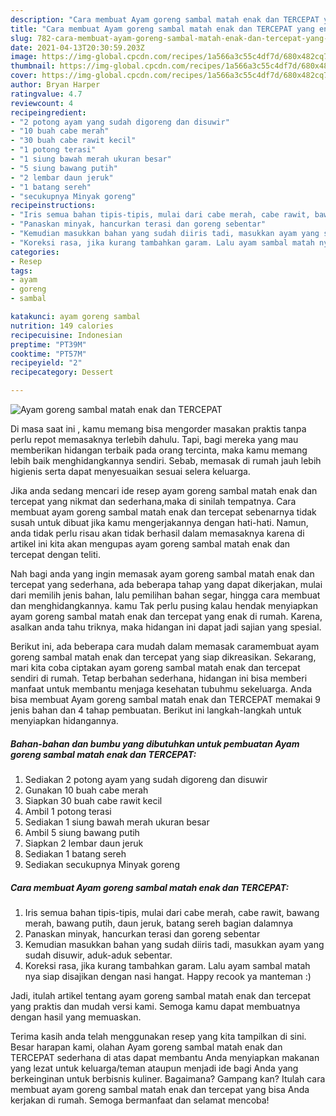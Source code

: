 ```yaml
---
description: "Cara membuat Ayam goreng sambal matah enak dan TERCEPAT yang enak Untuk Jualan"
title: "Cara membuat Ayam goreng sambal matah enak dan TERCEPAT yang enak Untuk Jualan"
slug: 782-cara-membuat-ayam-goreng-sambal-matah-enak-dan-tercepat-yang-enak-untuk-jualan
date: 2021-04-13T20:30:59.203Z
image: https://img-global.cpcdn.com/recipes/1a566a3c55c4df7d/680x482cq70/ayam-goreng-sambal-matah-enak-dan-tercepat-foto-resep-utama.jpg
thumbnail: https://img-global.cpcdn.com/recipes/1a566a3c55c4df7d/680x482cq70/ayam-goreng-sambal-matah-enak-dan-tercepat-foto-resep-utama.jpg
cover: https://img-global.cpcdn.com/recipes/1a566a3c55c4df7d/680x482cq70/ayam-goreng-sambal-matah-enak-dan-tercepat-foto-resep-utama.jpg
author: Bryan Harper
ratingvalue: 4.7
reviewcount: 4
recipeingredient:
- "2 potong ayam yang sudah digoreng dan disuwir"
- "10 buah cabe merah"
- "30 buah cabe rawit kecil"
- "1 potong terasi"
- "1 siung bawah merah ukuran besar"
- "5 siung bawang putih"
- "2 lembar daun jeruk"
- "1 batang sereh"
- "secukupnya Minyak goreng"
recipeinstructions:
- "Iris semua bahan tipis-tipis, mulai dari cabe merah, cabe rawit, bawang merah, bawang putih, daun jeruk, batang sereh bagian dalamnya"
- "Panaskan minyak, hancurkan terasi dan goreng sebentar"
- "Kemudian masukkan bahan yang sudah diiris tadi, masukkan ayam yang sudah disuwir, aduk-aduk sebentar."
- "Koreksi rasa, jika kurang tambahkan garam. Lalu ayam sambal matah nya siap disajikan dengan nasi hangat. Happy recook ya manteman :)"
categories:
- Resep
tags:
- ayam
- goreng
- sambal

katakunci: ayam goreng sambal 
nutrition: 149 calories
recipecuisine: Indonesian
preptime: "PT39M"
cooktime: "PT57M"
recipeyield: "2"
recipecategory: Dessert

---
```



![Ayam goreng sambal matah enak dan TERCEPAT](https://img-global.cpcdn.com/recipes/1a566a3c55c4df7d/680x482cq70/ayam-goreng-sambal-matah-enak-dan-tercepat-foto-resep-utama.jpg)

Di masa  saat ini , kamu memang bisa mengorder masakan praktis tanpa perlu repot memasaknya terlebih dahulu. Tapi, bagi mereka yang mau memberikan hidangan terbaik pada orang tercinta, maka kamu memang lebih baik menghidangkannya sendiri. Sebab, memasak di rumah jauh lebih higienis serta dapat menyesuaikan sesuai selera keluarga.

Jika anda sedang mencari ide resep ayam goreng sambal matah enak dan tercepat yang nikmat dan sederhana,maka di sinilah tempatnya. Cara membuat ayam goreng sambal matah enak dan tercepat  sebenarnya tidak susah untuk dibuat jika kamu mengerjakannya dengan hati-hati. Namun, anda tidak perlu risau akan tidak berhasil dalam memasaknya 
karena di artikel ini kita akan mengupas ayam goreng sambal matah enak dan tercepat dengan teliti.  



Nah bagi anda yang ingin memasak ayam goreng sambal matah enak dan tercepat yang sederhana, ada beberapa tahap yang dapat dikerjakan, mulai dari memilih jenis bahan, lalu pemilihan bahan segar, hingga cara membuat dan menghidangkannya. kamu Tak perlu pusing kalau hendak menyiapkan ayam goreng sambal matah enak dan tercepat yang enak di rumah. Karena, asalkan anda  tahu triknya, maka hidangan ini dapat jadi sajian yang spesial.

Berikut ini, ada beberapa cara mudah dalam memasak caramembuat ayam goreng sambal matah enak dan tercepat yang siap dikreasikan. Sekarang, mari kita coba ciptakan ayam goreng sambal matah enak dan tercepat sendiri di rumah. Tetap berbahan sederhana, hidangan ini bisa memberi manfaat untuk membantu menjaga kesehatan tubuhmu sekeluarga. Anda bisa membuat Ayam goreng sambal matah enak dan TERCEPAT memakai 9 jenis bahan dan 4 tahap pembuatan. Berikut ini langkah-langkah untuk menyiapkan hidangannya.

<!--inarticleads1-->

##### Bahan-bahan dan bumbu yang dibutuhkan untuk pembuatan Ayam goreng sambal matah enak dan TERCEPAT:

1. Sediakan 2 potong ayam yang sudah digoreng dan disuwir
1. Gunakan 10 buah cabe merah
1. Siapkan 30 buah cabe rawit kecil
1. Ambil 1 potong terasi
1. Sediakan 1 siung bawah merah ukuran besar
1. Ambil 5 siung bawang putih
1. Siapkan 2 lembar daun jeruk
1. Sediakan 1 batang sereh
1. Sediakan secukupnya Minyak goreng




<!--inarticleads2-->

##### Cara membuat Ayam goreng sambal matah enak dan TERCEPAT:

1. Iris semua bahan tipis-tipis, mulai dari cabe merah, cabe rawit, bawang merah, bawang putih, daun jeruk, batang sereh bagian dalamnya
1. Panaskan minyak, hancurkan terasi dan goreng sebentar
1. Kemudian masukkan bahan yang sudah diiris tadi, masukkan ayam yang sudah disuwir, aduk-aduk sebentar.
1. Koreksi rasa, jika kurang tambahkan garam. Lalu ayam sambal matah nya siap disajikan dengan nasi hangat. Happy recook ya manteman :)




Jadi, itulah artikel tentang  ayam goreng sambal matah enak dan tercepat  yang praktis dan mudah versi kami. Semoga kamu dapat membuatnya dengan hasil yang memuaskan. 

Terima kasih anda telah menggunakan resep yang kita tampilkan di sini. Besar harapan kami, olahan  Ayam goreng sambal matah enak dan TERCEPAT sederhana di atas dapat membantu Anda menyiapkan makanan yang lezat untuk keluarga/teman ataupun menjadi ide bagi Anda yang berkeinginan untuk berbisnis kuliner. Bagaimana? Gampang kan? Itulah cara membuat ayam goreng sambal matah enak dan tercepat yang bisa Anda kerjakan di rumah. Semoga bermanfaat dan selamat mencoba!

